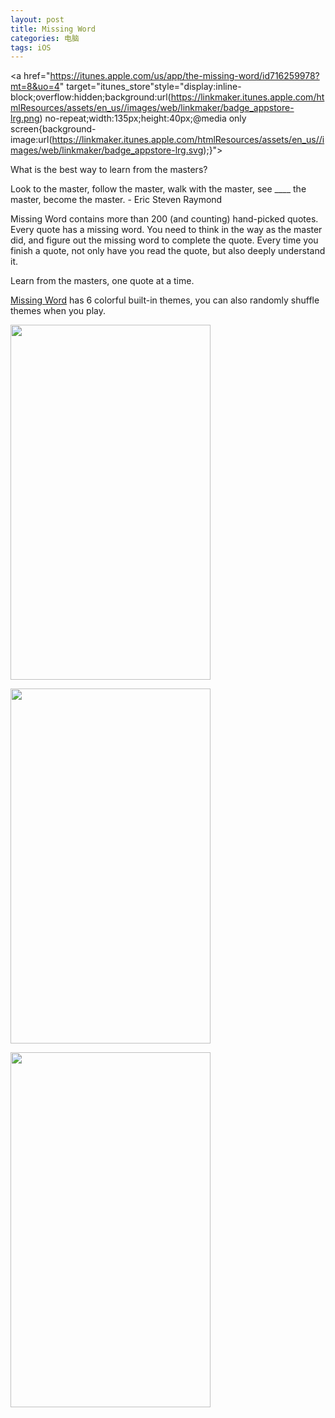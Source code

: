 ```yaml
---
layout: post
title: Missing Word
categories: 电脑
tags: iOS
---
```


<a href="https://itunes.apple.com/us/app/the-missing-word/id716259978?mt=8&uo=4" target="itunes_store"style="display:inline-block;overflow:hidden;background:url(https://linkmaker.itunes.apple.com/htmlResources/assets/en_us//images/web/linkmaker/badge_appstore-lrg.png) no-repeat;width:135px;height:40px;@media only screen{background-image:url(https://linkmaker.itunes.apple.com/htmlResources/assets/en_us//images/web/linkmaker/badge_appstore-lrg.svg);}"></a>

What is the best way to learn from the masters? 

Look to the master, follow the master, walk with the master, see ____ the master, become the master. - Eric Steven Raymond 

Missing Word contains more than 200 (and counting) hand-picked quotes. Every quote has a missing word. You need to think in the way as the master did, and figure out the missing word to complete the quote. Every time you finish a quote, not only have you read the quote, but also deeply understand it. 

Learn from the masters, one quote at a time. 

[Missing Word](https://itunes.apple.com/us/app/the-missing-word/id716259978?ls=1&mt=8) has 6 colorful built-in themes, you can also randomly shuffle themes when you play.

<a href="https://itunes.apple.com/us/app/the-missing-word/id716259978?mt=8&uo=4" target="itunes_store"><img src = "https://dl.dropbox.com/s/hs3xd9agftattj4/iOS%20Simulator%20Screen%20shot%20Oct%207%2C%202013%206.49.36%20PM.png" width = 320 height = 568></a>

<a href="https://itunes.apple.com/us/app/the-missing-word/id716259978?mt=8&uo=4" target="itunes_store"><img src = "https://dl.dropbox.com/s/4xjl9ztilwakzmb/iOS%20Simulator%20Screen%20shot%20Oct%207%2C%202013%206.40.23%20PM.png" width = 320 height = 568></a>

<a href="https://itunes.apple.com/us/app/the-missing-word/id716259978?mt=8&uo=4" target="itunes_store"><img src = "https://dl.dropbox.com/s/tt8ezqaambnkk9y/iOS%20Simulator%20Screen%20shot%20Oct%208%2C%202013%204.51.48%20PM.png" width = 320 height = 568></a>
